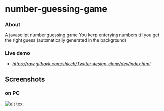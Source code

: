 # number-guessing-game


### About
A javascript number guessing game
You keep enterying numbers till you get the right guess (automatically generated in the background)


### Live demo
- _https://raw.githack.com/shloch/Twitter-design-clone/dev/index.html_


## Screenshots

### on PC 
![alt text](https://github.com/shloch/Twitter-design-clone/blob/dev/screenshots/desktop/screenshot_1.png)
